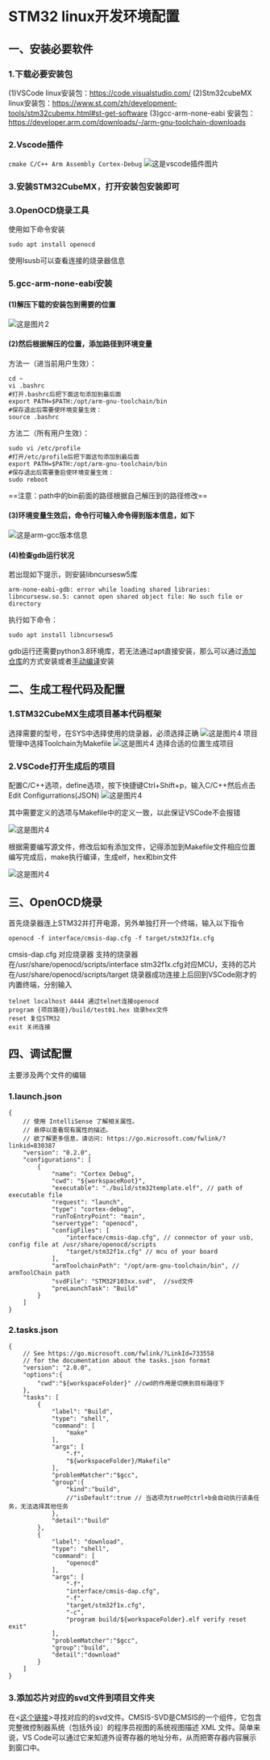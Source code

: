 # STM32 linux开发环境配置
## 一、安装必要软件
### 1.下载必要安装包
(1)VSCode linux安装包：https://code.visualstudio.com/
(2)Stm32cubeMX linux安装包：https://www.st.com/zh/development-tools/stm32cubemx.html#st-get-software
(3)gcc-arm-none-eabi 安装包：https://developer.arm.com/downloads/-/arm-gnu-toolchain-downloads
### 2.Vscode插件
```cmake C/C++ Arm Assembly Cortex-Debug```
![这是vscode插件图片](.\\pic\\pic1.png )
### 3.安装STM32CubeMX，打开安装包安装即可
### 3.OpenOCD烧录工具
使用如下命令安装
```
sudo apt install openocd
```
使用lsusb可以查看连接的烧录器信息
### 5.gcc-arm-none-eabi安装
#### (1)解压下载的安装包到需要的位置
![这是图片2](.\\pic\\pic2.png )
#### (2)然后根据解压的位置，添加路径到环境变量
方法一（进当前用户生效）：
```
cd ~
vi .bashrc
#打开.bashrc后把下面这句添加到最后面
export PATH=$PATH:/opt/arm-gnu-toolchain/bin
#保存退出后需要使环境变量生效：
source .bashrc
```
方法二（所有用户生效）：
```
sudo vi /etc/profile
#打开/etc/profile后把下面这句添加到最后面
export PATH=$PATH:/opt/arm-gnu-toolchain/bin
#保存退出后需要重启使环境变量生效：
sudo reboot
```
==注意：path中的bin前面的路径根据自己解压到的路径修改==
#### (3)环境变量生效后，命令行可输入命令得到版本信息，如下
![这是arm-gcc版本信息](.\\pic\\pic3.png )
#### (4)检查gdb运行状况
若出现如下提示，则安装libncursesw5库
```arm-none-eabi-gdb
arm-none-eabi-gdb: error while loading shared libraries: libncursesw.so.5: cannot open shared object file: No such file or directory
```
执行如下命令：
```
sudo apt install libncursesw5
```
gdb运行还需要python3.8环境库，若无法通过apt直接安装，那么可以通过[添加仓库](https://zhuanlan.zhihu.com/p/55250294)的方式安装或者[手动编译](https://blog.csdn.net/mziing/article/details/124475877)安装
## 二、生成工程代码及配置
### 1.STM32CubeMX生成项目基本代码框架
选择需要的型号，在SYS中选择使用的烧录器，必须选择正确
![这是图片4](.\\pic\\pic4.png )
项目管理中选择Toolchain为Makefile
![这是图片4](.\\pic\\pic5.png )
选择合适的位置生成项目
### 2.VSCode打开生成后的项目
配置C/C++选项，define选项，按下快捷键Ctrl+Shift+p，输入C/C++然后点击Edit Configurrations(JSON)
![这是图片4](.\\pic\\pic6.png )

其中需要定义的选项与Makefile中的定义一致，以此保证VSCode不会报错

![这是图片4](.\\pic\\pic7.png )

根据需要编写源文件，修改后如有添加文件，记得添加到Makefile文件相应位置
编写完成后，make执行编译，生成elf，hex和bin文件

![这是图片4](.\\pic\\pic8.png )

## 三、OpenOCD烧录
首先烧录器连上STM32并打开电源，另外单独打开一个终端，输入以下指令
```
openocd -f interface/cmsis-dap.cfg -f target/stm32f1x.cfg
```
cmsis-dap.cfg 对应烧录器
支持的烧录器在/usr/share/openocd/scripts/interface
stm32f1x.cfg对应MCU，支持的芯片在/usr/share/openocd/scripts/target
烧录器成功连接上后回到VSCode刚才的内置终端，分别输入
```
telnet localhost 4444 通过telnet连接openocd
program {项目路径}/build/test01.hex 烧录hex文件
reset 复位STM32
exit 关闭连接
```
## 四、调试配置
主要涉及两个文件的编辑
### 1.launch.json
```
{
    // 使用 IntelliSense 了解相关属性。 
    // 悬停以查看现有属性的描述。
    // 欲了解更多信息，请访问: https://go.microsoft.com/fwlink/?linkid=830387
    "version": "0.2.0",
    "configurations": [
        {
            "name": "Cortex Debug",
            "cwd": "${workspaceRoot}",
            "executable": "./build/stm32template.elf", // path of executable file
            "request": "launch",
            "type": "cortex-debug",
            "runToEntryPoint": "main",
            "servertype": "openocd",
            "configFiles": [
                "interface/cmsis-dap.cfg", // connector of your usb, config file at /usr/share/openocd/scripts
                "target/stm32f1x.cfg" // mcu of your board
            ],
            "armToolchainPath": "/opt/arm-gnu-toolchain/bin", // armToolChain path
            "svdFile": "STM32F103xx.svd",  //svd文件
            "preLaunchTask": "Build"
        }
    ]
}
```
### 2.tasks.json
```
{
    // See https://go.microsoft.com/fwlink/?LinkId=733558
    // for the documentation about the tasks.json format
    "version": "2.0.0",
    "options":{
		"cwd":"${workspaceFolder}" //cwd的作用是切换到目标路径下
    },
    "tasks": [
		{
			"label": "Build",
			"type": "shell",
			"command": [
				"make"
			],
			"args": [
				"-f",
				"${workspaceFolder}/Makefile"
			],
			"problemMatcher":"$gcc",
			"group":{
				"kind":"build",
				//"isDefault":true // 当选项为true时ctrl+b会自动执行该条任务，无法选择其他任务
			},
			"detail":"build"
		},
		{
			"label": "download",
			"type": "shell",
			"command": [
				"openocd"
			],
			"args": [
				"-f",
				"interface/cmsis-dap.cfg",
				"-f",
				"target/stm32f1x.cfg",
				"-c",
				"program build/${workspaceFolder}.elf verify reset exit"
			],
			"problemMatcher":"$gcc",
			"group":"build",
			"detail":"download"
		}
	]
}
```
### 3.添加芯片对应的svd文件到项目文件夹
在<[这个链接](https://github.com/posborne/cmsis-svd)>寻找对应的的svd文件。CMSIS-SVD是CMSIS的一个组件，它包含完整微控制器系统（包括外设）的程序员视图的系统视图描述 XML 文件。简单来说，VS Code可以通过它来知道外设寄存器的地址分布，从而把寄存器内容展示到窗口中。